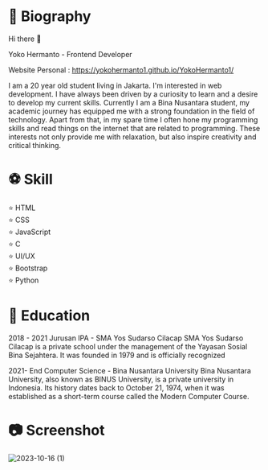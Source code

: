 # 📓 Biography
Hi there 👋

Yoko Hermanto - Frontend Developer

Website Personal : https://yokohermanto1.github.io/YokoHermanto1/

I am a 20 year old student living in Jakarta. I'm interested in web development. I have always been driven by a curiosity to learn and a desire to develop my current skills. 
Currently I am a Bina Nusantara student, my academic journey has equipped me with a strong foundation in the field of technology. Apart from that, in my spare time I often hone my programming skills and read things on the internet that are related to programming. 
These interests not only provide me with relaxation, but also inspire creativity and critical thinking.

# ⚽ Skill
⭐ HTML
<br>
⭐ CSS
<br>
⭐ JavaScript
<br>
⭐ C
<br>
⭐ UI/UX
<br>
⭐ Bootstrap
<br>
⭐ Python

# 🏫 Education
2018 - 2021
Jurusan IPA - SMA Yos Sudarso Cilacap
SMA Yos Sudarso Cilacap is a private school under the management of the Yayasan Sosial Bina Sejahtera. It was founded in 1979 and is officially recognized

2021- End
Computer Science - Bina Nusantara University
Bina Nusantara University, also known as BINUS University, is a private university in Indonesia. 
Its history dates back to October 21, 1974, when it was established as a short-term course called the Modern Computer Course.

# 📷 Screenshot
![2023-10-16 (1)](https://github.com/YokoHermanto1/YokoHermanto1/assets/145733702/7ed5a3b4-73d7-4b84-b699-25082433f840)
